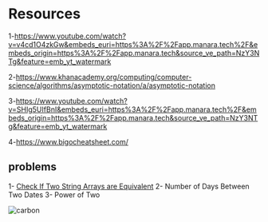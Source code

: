 # Resources 
1-https://www.youtube.com/watch?v=v4cd1O4zkGw&embeds_euri=https%3A%2F%2Fapp.manara.tech%2F&embeds_origin=https%3A%2F%2Fapp.manara.tech&source_ve_path=NzY3NTg&feature=emb_yt_watermark

2-https://www.khanacademy.org/computing/computer-science/algorithms/asymptotic-notation/a/asymptotic-notation

3-https://www.youtube.com/watch?v=SHIg5UIfBnI&embeds_euri=https%3A%2F%2Fapp.manara.tech%2F&embeds_origin=https%3A%2F%2Fapp.manara.tech&source_ve_path=NzY3NTg&feature=emb_yt_watermark

4-https://www.bigocheatsheet.com/


## problems 

1- [Check If Two String Arrays are Equivalent](https://leetcode.com/problems/check-if-two-string-arrays-are-equivalent/)
2- Number of Days Between Two Dates
3- Power of Two


![carbon](https://user-images.githubusercontent.com/113154901/236107576-79bae02d-7b21-465f-946d-e2b509cf0729.png)
